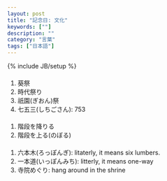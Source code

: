 ```yaml
---
layout: post
title: "記念日: 文化"
keywords: [""]
description: ""
category: "言葉"
tags: ["日本語"]
---
```

{% include JB/setup %}

####
1. 葵祭
2. 時代祭り
3. 祇園(ぎおん)祭
4. 七五三(しちごさん): 753


#### 
1. 階段を降りる
2. 階段を上る(のぼる)

####
1. 六本木(ろっぽんぎ): litaterly, it means six lumbers. 
2. 一本道(いっぽんみち): litterly, it means one-way
3. 寺院めぐり: hang around in the shrine



